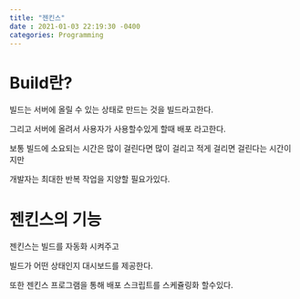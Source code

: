 ```yaml
---
title: "젠킨스"
date : 2021-01-03 22:19:30 -0400
categories: Programming
---
```



# Build란?

빌드는 서버에 올릴 수 있는 상태로 만드는 것을 빌드라고한다.

그리고 서버에 올려서 사용자가 사용할수있게 할때 배포 라고한다.



보통 빌드에 소요되는 시간은 많이 걸린다면 많이 걸리고 적게 걸리면 걸린다는 시간이지만

개발자는 최대한 반복 작업을 지양할 필요가있다.


# 젠킨스의 기능

젠킨스는 빌드를 자동화 시켜주고

빌드가 어떤 상태인지 대시보드를 제공한다.

또한 젠킨스 프로그램을 통해 배포 스크립트를 스케쥴링화 할수있다.

